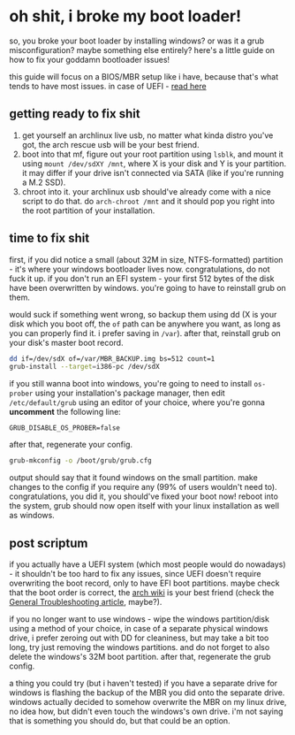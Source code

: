 # oh shit, i broke my boot loader!

so, you broke your boot loader by installing windows? or was it a grub misconfiguration? maybe something else entirely? here's a little guide on how to fix your goddamn bootloader issues!

this guide will focus on a BIOS/MBR setup like i have, because that's what tends to have most issues. in case of UEFI - [read here](#post-scriptum)

## getting ready to fix shit

1. get yourself an archlinux live usb, no matter what kinda distro you've got, the arch rescue usb will be your best friend.
2. boot into that mf, figure out your root partition using `lsblk`, and mount it using `mount /dev/sdXY /mnt`, where X is your disk and Y is your partition. it may differ if your drive isn't connected via SATA (like if you're running a M.2 SSD).
3. chroot into it. your archlinux usb should've already come with a nice script to do that. do `arch-chroot /mnt` and it should pop you right into the root partition of your installation.

## time to fix shit
first, if you did notice a small (about 32M in size, NTFS-formatted) partition - it's where your windows bootloader lives now. congratulations, do not fuck it up. if you don't run an EFI system - your first 512 bytes of the disk have been overwritten by windows. you're going to have to reinstall grub on them.

would suck if something went wrong, so backup them using dd (X is your disk which you boot off, the `of` path can be anywhere you want, as long as you can properly find it. i prefer saving in `/var`). after that, reinstall grub on your disk's master boot record. 
```sh
dd if=/dev/sdX of=/var/MBR_BACKUP.img bs=512 count=1
grub-install --target=i386-pc /dev/sdX
```

if you still wanna boot into windows, you're going to need to install `os-prober` using your installation's package manager, then edit `/etc/default/grub` using an editor of your choice, where you're gonna **uncomment** the following line:
```
GRUB_DISABLE_OS_PROBER=false
```
after that, regenerate your config.
```sh
grub-mkconfig -o /boot/grub/grub.cfg
```
output should say that it found windows on the small partition. make changes to the config if you require any (99% of users wouldn't need to). congratulations, you did it, you should've fixed your boot now!
reboot into the system, grub should now open itself with your linux installation as well as windows.

## post scriptum
if you actually have a UEFI system (which most people would do nowadays) - it shouldn't be too hard to fix any issues, since UEFI doesn't require overwriting the boot record, only to have EFI boot partitions. maybe check that the boot order is correct, the [arch wiki](https://wiki.archlinux.org/) is your best friend (check the [General Troubleshooting article](https://wiki.archlinux.org/title/General_troubleshooting), maybe?).

if you no longer want to use windows - wipe the windows partition/disk using a method of your choice, in case of a separate physical windows drive, i prefer zeroing out with DD for cleaniness, but may take a bit too long, try just removing the windows partitions. and do not forget to also delete the windows's 32M boot partition. after that, regenerate the grub config.

a thing you could try (but i haven't tested) if you have a separate drive for windows is flashing the backup of the MBR you did onto the separate drive. windows actually decided to somehow overwrite the MBR on my linux drive, no idea how, but didn't even touch the windows's own drive. i'm not saying that is something you should do, but that could be an option.